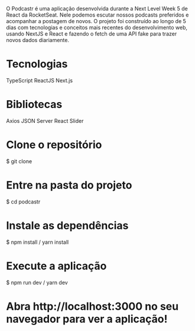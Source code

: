 O Podcastr é uma aplicação desenvolvida durante a Next Level Week 5 de React da RocketSeat. Nele podemos escutar nossos podcasts preferidos e acompanhar a postagem de novos. O projeto foi construído ao longo de 5 dias com tecnologias e conceitos mais recentes do desenvolvimento web, usando NextJS e React e fazendo o fetch de uma API fake para trazer novos dados diariamente.



# Tecnologias
TypeScript
ReactJS
Next.js

# Bibliotecas 
 Axios
 JSON Server
 React Slider

# Clone o repositório
$ git clone 

# Entre na pasta do projeto
$ cd podcastr

# Instale as dependências
$ npm install / yarn install

# Execute a aplicação
$ npm run dev / yarn dev

# Abra http://localhost:3000 no seu navegador para ver a aplicação!
